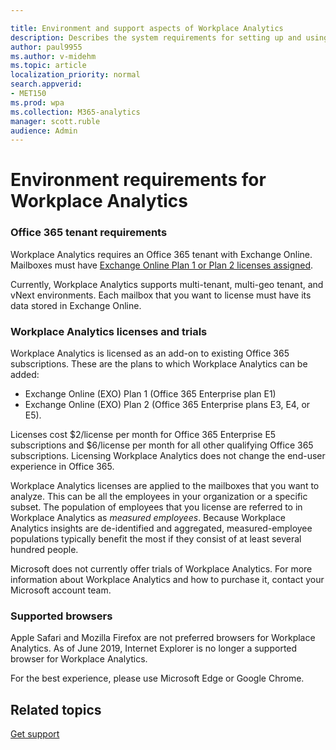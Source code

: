 ```yaml
---

title: Environment and support aspects of Workplace Analytics 
description: Describes the system requirements for setting up and using Workplace Analytics
author: paul9955
ms.author: v-midehm
ms.topic: article
localization_priority: normal
search.appverid:
- MET150 
ms.prod: wpa
ms.collection: M365-analytics
manager: scott.ruble
audience: Admin
---
```


# Environment requirements for Workplace Analytics

### Office 365 tenant requirements

Workplace Analytics requires an Office 365 tenant with Exchange Online.  Mailboxes must have [Exchange Online Plan 1 or Plan 2 licenses assigned](https://products.office.com/exchange/compare-microsoft-exchange-online-plans).

Currently, Workplace Analytics supports multi-tenant, multi-geo tenant, and vNext environments. Each mailbox that you want to license must have its data stored in Exchange Online.

### Workplace Analytics licenses and trials

Workplace Analytics is licensed as an add-on to existing Office 365 subscriptions. These are the plans to which Workplace Analytics can be added: 

 * Exchange Online (EXO) Plan 1 (Office 365 Enterprise plan E1)
 * Exchange Online (EXO) Plan 2 (Office 365 Enterprise plans E3, E4, or E5).

Licenses cost $2/license per month for Office 365 Enterprise E5 subscriptions and $6/license per month for all other qualifying Office 365 subscriptions. Licensing Workplace Analytics does not change the end-user experience in Office 365.

Workplace Analytics licenses are applied to the mailboxes that you want to analyze. This can be all the employees in your organization or a specific subset. The population of employees that you license are referred to in Workplace Analytics as _measured employees_. Because Workplace Analytics insights are de-identified and aggregated, measured-employee populations typically benefit the most if they consist of at least several hundred people.

Microsoft does not currently offer trials of Workplace Analytics. For more information about Workplace Analytics and how to purchase it, contact your Microsoft account team.

### Supported browsers

Apple Safari and Mozilla Firefox are not preferred browsers for Workplace Analytics. As of June 2019, Internet Explorer is no longer a supported browser for Workplace Analytics.

For the best experience, please use Microsoft Edge or Google Chrome.

## Related topics

[Get support](../overview/getting-support.md)

<!-- REMOVING FOR NOW 
### FastTrack qualification

FastTrack services for Workplace Analytics onboarding and training are available to customers who purchase at least 1,000 licenses.
-->